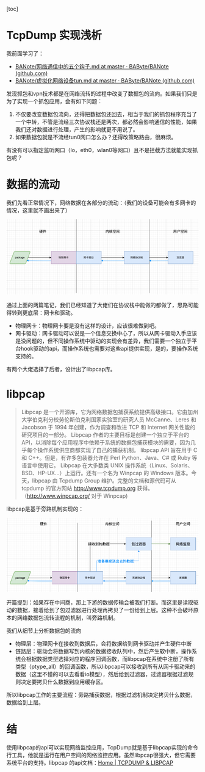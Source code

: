 [toc]

# TcpDump 实现浅析

我前面学习了：

+  [BANote/网络通信中的五个钩子.md at master · BAByte/BANote (github.com)](https://github.com/BAByte/BANote/blob/master/笔记/linux/网络通信中的五个钩子.md)
+ [BANote/虚拟化网络设备tun.md at master · BAByte/BANote (github.com)](https://github.com/BAByte/BANote/blob/master/笔记/linux/虚拟化网络设备tun.md)

发现抓包和vpn技术都是在网络流转的过程中改变了数据包的流向。如果我们只是为了实现一个抓包应用，会有如下问题：

1. 不仅要改变数据包流向，还得把数据包还回去，相当于我们的抓包程序充当了一个中转，不管是流经三次协议栈还是两次，都必然会影响通信的性能，如果我们还对数据进行处理，产生的影响就更不用说了。
2. 如果数据包就是不流经tun0网口怎么办？还得改策略路由，很麻烦。

有没有可以指定监听网口（lo，eth0，wlan0等网口）且不是拦截方法就能实现抓包呢？

# 数据的流动

我们先看正常情况下，网络数据在各部分的流动：（我们的设备可能会有多网卡的情况，这里就不画出来了）

![image](https://github.com/BAByte/pic/blob/master/%E4%BC%81%E4%B8%9A%E5%BE%AE%E4%BF%A1%E6%88%AA%E5%9B%BE_5737c4de-c955-4349-aeb1-412703adb455.png?raw=true)

通过上面的两篇笔记，我们已经知道了大佬们在协议栈中能做的都做了，思路可能得转到更底层：网卡和驱动。

+ 物理网卡：物理网卡要是没有这样的设计，应该很难做到吧。
+ 网卡驱动：网卡驱动可以说是一个信息交换中心了，所以从网卡驱动入手应该是没问题的，但不同操作系统中驱动的实现会有差异，我们需要一个独立于平台hook驱动的api，而操作系统也需要对这些api提供实现，是的，要操作系统支持的。

有两个大佬选择了后者，设计出了libpcap库。

# libpcap

> Libpcap 是一个开源库，它为网络数据包捕获系统提供高级接口。它由加州大学伯克利分校劳伦斯伯克利国家实验室的研究人员 McCanne、Leres 和 Jacobson 于 1994 年创建，作为调查和改进 TCP 和 Internet 网关性能的研究项目的一部分。
> Libpcap 作者的主要目标是创建一个独立于平台的 API，以消除每个应用程序中依赖于系统的数据包捕获模块的需要，因为几乎每个操作系统供应商都实现了自己的捕获机制。
> libpcap API 旨在用于 C 和 C++。但是，有许多包装器允许在 Perl Python、Java、C# 或 Ruby 等语言中使用它。 Libpcap 在大多数类 UNIX 操作系统（Linux、Solaris、BSD、HP-UX...）上运行。还有一个名为 Winpcap 的 Windows 版本。今天，libpcap 由 Tcpdump Group 维护。完整的文档和源代码可从 tcpdump 的官方网站 http://www.tcpdump.org 获得。 （http://www.winpcap.org/ 对于 Winpcap)

libpcap是基于旁路机制实现的：

![image](https://github.com/BAByte/pic/blob/master/%E4%BC%81%E4%B8%9A%E5%BE%AE%E4%BF%A1%E6%88%AA%E5%9B%BE_51f77fff-9a8f-408c-88a6-172d3e0b8c55.png?raw=true)

开篇提到：如果存在中间商，那上下游的数据传输会被我们打断。而这里是读取驱动的数据，接着给到了包过滤器进行处理再拷贝了一份给到上层。这种不会破坏原本的网络数据包流转流程的机制，叫旁路机制。

我们从细节上分析数据包的流向

+ 物理层：物理网卡在接收到数据后，会将数据给到网卡驱动并产生硬件中断
+ 链路层：驱动会将数据写到内核的数据接收队列中，然后产生软中断，操作系统会根据数据类型选择对应的程序回调函数，而libpcap在系统中注册了所有类型（ptype_all）的回调函数，所以libpcap可以接收到所有从网卡驱动来的数据（这里不懂的可以去看看io模型），然后给到过滤器，过滤器根据过滤规则决定要拷贝什么数据到应用缓存区。

所以libpcap工作的主要流程：旁路捕获数据，根据过滤机制决定拷贝什么数据，数据给到上层。

# 结

使用libpcap的api可以实现网络监控应用，TcpDump就是基于libpcap实现的命令行工具，他就是运行在用户空间的网络监控应用。虽然libpcap很强大，但它需要系统平台的支持。libpcap 的api文档：[Home | TCPDUMP & LIBPCAP](https://www.tcpdump.org/)

